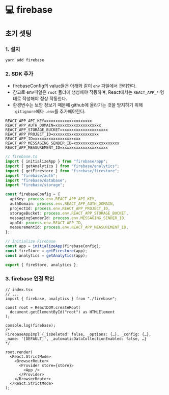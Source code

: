 # 💻 firebase

## 초기 셋팅

### 1. 설치

```
yarn add firebase
```

### 2. SDK 추가

- firebaseConfig의 value들은 아래와 같이 `env` 파일에서 관리한다.
- 참고로 env파일은 `root` 폴더에 생성해야 작동하며, React에서는 `REACT_APP_*` 형태로 작성해야 정상 작동한다.
- 환경변수는 보안 정보기 때문에 github에 올라가는 것을 방지하기 위해 `.gitignore`에다 `.env`를 추가해야한다.

```
REACT_APP_API_KEY=xxxxxxxxxxxxxxxxxxxx
REACT_APP_AUTH_DOMAIN=xxxxxxxxxxxxxxxxxxxx
REACT_APP_STORAGE_BUCKET=xxxxxxxxxxxxxxxxxxxx
REACT_APP_PROJECT_ID=xxxxxxxxxxxxxxxxxxxx
REACT_APP_ID=xxxxxxxxxxxxxxxxxxxx
REACT_APP_MESSAGING_SENDER_ID=xxxxxxxxxxxxxxxxxxxx
REACT_APP_MEASUREMENT_ID=xxxxxxxxxxxxxxxxxxxx
```

```ts
// firebase.ts
import { initializeApp } from "firebase/app";
import { getAnalytics } from "firebase/analytics";
import { getFirestore } from "firebase/firestore";
import "firebase/auth";
import "firebase/database";
import "firebase/storage";

const firebaseConfig = {
  apiKey: process.env.REACT_APP_API_KEY,
  authDomain: process.env.REACT_APP_AUTH_DOMAIN,
  projectId: process.env.REACT_APP_PROJECT_ID,
  storageBucket: process.env.REACT_APP_STORAGE_BUCKET,
  messagingSenderId: process.env.MESSAGING_SENDER_ID,
  appId: process.env.REACT_APP_ID,
  measurementId: process.env.REACT_APP_MEASUREMENT_ID,
};

// Initialize Firebase
const app = initializeApp(firebaseConfig);
const fireStore = getFirestore(app);
const analytics = getAnalytics(app);

export { fireStore, analytics };
```

### 3. firebase 연결 확인

```tsx
// index.tsx
// ...
import { firebase, analytics } from "./firebase";

const root = ReactDOM.createRoot(
  document.getElementById("root") as HTMLElement
);

console.log(firebase);
/*
FirebaseAppImpl {_isDeleted: false, _options: {…}, _config: {…}, _name: '[DEFAULT]', _automaticDataCollectionEnabled: false, …}
*/

root.render(
  <React.StrictMode>
    <BrowserRouter>
      <Provider store={store}>
        <App />
      </Provider>
    </BrowserRouter>
  </React.StrictMode>
);
```

<br />
